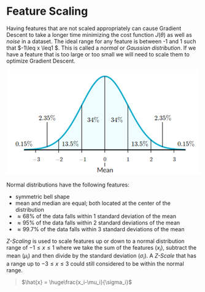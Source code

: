 # Feature Scaling

Having features that are not scaled appropriately can cause Gradient Descent to take a longer time minimizing the cost function $J(\theta)$ as well as *noise* in a dataset. The ideal range for any feature is between -1 and 1 such that $-1\leq x \leq1 $. This is called a *normal* or *Gaussian* *distribution*. If we have a feature that is too large or too small we will need to scale them to optimize Gradient Descent.

![Normal Distribution](../images/normal-distribution.png)

Normal distributions have the following features:

- symmetric bell shape
- mean and median are equal; both located at the center of the distribution
- $\approx68\%$ of the data falls within 1 standard deviation of the mean
- $\approx95\%$ of the data falls within 2 standard deviations of the mean
- $\approx99.7\%$ of the data falls within 3 standard deviations of the mean

*Z-Scaling* is used to scale features up or down to a normal distribution range of $-1\leq x \leq1$ where we take the sum of the features ($x_i$), subtract the mean ($\mu_i$)  and then divide by the standard deviation ($\sigma_i$). A *Z-Scale* that has a range up to $-3\leq x \leq3$ could still considered to be within the normal range.

> $\hat{x} = \huge\frac{x_i-\mu_i}{\sigma_i}$